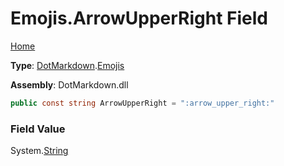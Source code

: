 # Emojis\.ArrowUpperRight Field

[Home](../../../README.md)

**Type**: [DotMarkdown](../../README.md)\.[Emojis](../README.md)

**Assembly**: DotMarkdown\.dll

```csharp
public const string ArrowUpperRight = ":arrow_upper_right:"
```

### Field Value

System\.[String](https://docs.microsoft.com/en-us/dotnet/api/system.string)